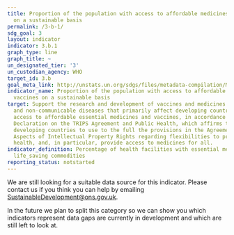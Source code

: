 ```yaml
---
title: Proportion of the population with access to affordable medicines and vaccines
  on a sustainable basis
permalink: /3-b-1/
sdg_goal: 3
layout: indicator
indicator: 3.b.1
graph_type: line
graph_title: ~
un_designated_tier: '3'
un_custodian_agency: WHO
target_id: 3.b
goal_meta_link: http://unstats.un.org/sdgs/files/metadata-compilation/Metadata-Goal-3.pdf
indicator_name: Proportion of the population with access to affordable medicines and
  vaccines on a sustainable basis
target: Support the research and development of vaccines and medicines for the communicable
  and non-communicable diseases that primarily affect developing countries, provide
  access to affordable essential medicines and vaccines, in accordance with the Doha
  Declaration on the TRIPS Agreement and Public Health, which affirms the right of
  developing countries to use to the full the provisions in the Agreement on TradeRelated
  Aspects of Intellectual Property Rights regarding flexibilities to protect public
  health, and, in particular, provide access to medicines for all.
indicator_definition: Percentage of health facilities with essential medicines and
  life_saving commodities
reporting_status: notstarted
---
```


We are still looking for a suitable data source for this indicator. Please contact us if you think you can help by emailing <a href="mailto:SustainableDevelopment@ons.gov.uk">SustainableDevelopment@ons.gov.uk</a>.

In the future we plan to split this category so we can show you which indicators represent data gaps are currently in development and which are still left to look at.
